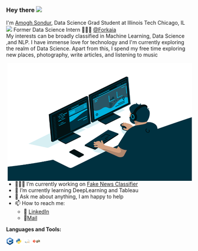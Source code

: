 ### Hey there <img src="https://media.giphy.com/media/hvRJCLFzcasrR4ia7z/giphy.gif" width="25px">

I'm [Amogh Sondur](https://amoghsondur.com/), Data Science Grad Student at Illinois Tech Chicago, IL <img src="https://media.giphy.com/media/WUlplcMpOCEmTGBtBW/giphy.gif" width="30"> Former Data Science Intern 🙍🏽‍♂️ [@Forkaia](https://www.forkaia.com/)
<br>
My interests can be broadly classified in Machine Learning, Data Science ,and NLP. I have immense love for technology and I'm currently exploring the realm of Data Science. Apart from this, I spend my free time exploring new places, photography, write articles, and listening to music

  <img align="right" alt="GIF" src="https://github.com/Amoghvs/Amoghvs/blob/main/code.gif?raw=true" width="500" height="320" />
  

- 👨🏽‍💻 I’m currently working on [Fake News Classifier](https://github.com/Amoghvs/Fake-News-Classifier)
- 🌱 I’m currently learning DeepLearning and Tableau
- 💬 Ask me about anything, I am happy to help
- 📫 How to reach me: 
  - :office: [LinkedIn](https://www.linkedin.com/in/amoghsondur/)
  - :email:[Mail](mailto:asondur@hawk.iit.edu)
  
  
**Languages and Tools:**  

<code><img height="20" src="https://raw.githubusercontent.com/github/explore/80688e429a7d4ef2fca1e82350fe8e3517d3494d/topics/cpp/cpp.png"></code>
<code><img height="20" src="https://raw.githubusercontent.com/github/explore/80688e429a7d4ef2fca1e82350fe8e3517d3494d/topics/python/python.png"></code>
<code><img height="20" src="https://raw.githubusercontent.com/github/explore/80688e429a7d4ef2fca1e82350fe8e3517d3494d/topics/mysql/mysql.png"></code>
<code><img height="20" src="https://raw.githubusercontent.com/github/explore/80688e429a7d4ef2fca1e82350fe8e3517d3494d/topics/git/git.png"></code>

